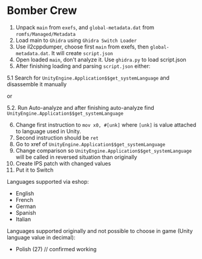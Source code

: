 # Bomber Crew

1. Unpack `main` from `exefs`, and `global-metadata.dat` from `romfs/Managed/Metadata`
2. Load main to `Ghidra` using `Ghidra Switch Loader`
3. Use il2cppdumper, choose first `main` from exefs, then `global-metadata.dat`. It will create `script.json`
4. Open loaded `main`, don't analyze it. Use `ghidra.py` to load script.json
5. After finishing loading and parsing `script.json` either:

5.1 Search for `UnityEngine.Application$$get_systemLanguage` and disassemble it manually

or

5.2. Run Auto-analyze and after finishing auto-analyze find `UnityEngine.Application$$get_systemLanguage`

6. Change first instruction to `mov x0, #[unk]` where `[unk]` is value attached to language used in Unity.
7. Second instruction should be `ret`
8. Go to xref of `UnityEngine.Application$$get_systemLanguage`
9. Change comparison so `UnityEngine.Application$$get_systemLanguage` will be called in reversed situation than originally
10. Create IPS patch with changed values
11. Put it to Switch

Languages supported via eshop:
- English
- French
- German
- Spanish
- Italian

Languages supported originally and not possible to choose in game (Unity language value in decimal):
- Polish (27) // confirmed working
